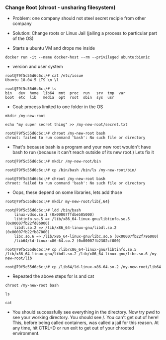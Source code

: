 ### Change Root (chroot - unsharing filesystem)

- Problem: one company should not steel secret recipie from other company

- Solution: Change roots or Linux Jail (jailing a process to particular part of the OS)

- Starts a ubuntu VM and drops me inside
```
docker run -it --name docker-host --rm --privileged ubuntu:bionic
```

- version and user system
```
root@79f5c55d6c6c:/# cat /etc/issue
Ubuntu 18.04.5 LTS \n \l

root@79f5c55d6c6c:/# ls
bin   dev  home  lib64  mnt  proc  run   srv  tmp  var
boot  etc  lib   media  opt  root  sbin  sys  usr
```

- Goal: process limited to one folder in the OS
```
mkdir /my-new-root

echo "my super secret thing" >> /my-new-root/secret.txt

root@79f5c55d6c6c:/# chroot /my-new-root bash
chroot: failed to run command 'bash': No such file or directory

```
- That's because bash is a program and your new root wouldn't have bash to run (because it can't reach outside of its new root.) Lets fix it

```
root@79f5c55d6c6c:/# mkdir /my-new-root/bin

root@79f5c55d6c6c:/# cp /bin/bash /bin/ls /my-new-root/bin/

root@79f5c55d6c6c:/# chroot /my-new-root bash
chroot: failed to run command 'bash': No such file or directory

```
 - Oops, these depend on some libraries, lets add those

```
root@79f5c55d6c6c:/# mkdir my-new-root/lib{,64}

root@79f5c55d6c6c:/# ldd /bin/bash
	linux-vdso.so.1 (0x00007ffdbe505000)
	libtinfo.so.5 => /lib/x86_64-linux-gnu/libtinfo.so.5 (0x00007fb22fd8b000)
	libdl.so.2 => /lib/x86_64-linux-gnu/libdl.so.2 (0x00007fb22fb87000)
	libc.so.6 => /lib/x86_64-linux-gnu/libc.so.6 (0x00007fb22f796000)
	/lib64/ld-linux-x86-64.so.2 (0x00007fb2302cf000)

root@79f5c55d6c6c:/# cp /lib/x86_64-linux-gnu/libtinfo.so.5 /lib/x86_64-linux-gnu/libdl.so.2 /lib/x86_64-linux-gnu/libc.so.6 /my-new-root/lib

root@79f5c55d6c6c:/# cp /lib64/ld-linux-x86-64.so.2 /my-new-root/lib64

```

 - Repeated the above steps for ls and cat

```
chroot /my-new-root bash 

ls

cat

```

- You should successfully see everything in the directory. Now try pwd to see your working directory. You should see /. You can't get out of here! This, before being called containers, was called a jail for this reason. At any time, hit CTRL+D or run exit to get out of your chrooted environment.